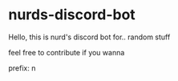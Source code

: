 # nurds-discord-bot

Hello, this is nurd's discord bot for.. random stuff

feel free to contribute if you wanna

prefix: n

